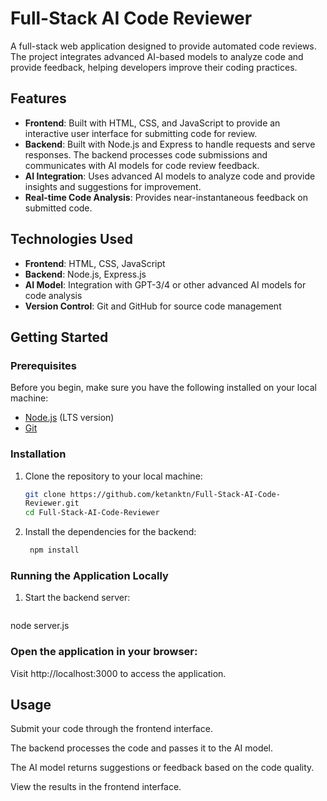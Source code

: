 # Full-Stack AI Code Reviewer

A full-stack web application designed to provide automated code reviews. The project integrates advanced AI-based models to analyze code and provide feedback, helping developers improve their coding practices.

## Features

- **Frontend**: Built with HTML, CSS, and JavaScript to provide an interactive user interface for submitting code for review.
- **Backend**: Built with Node.js and Express to handle requests and serve responses. The backend processes code submissions and communicates with AI models for code review feedback.
- **AI Integration**: Uses advanced AI models to analyze code and provide insights and suggestions for improvement.
- **Real-time Code Analysis**: Provides near-instantaneous feedback on submitted code.

## Technologies Used

- **Frontend**: HTML, CSS, JavaScript
- **Backend**: Node.js, Express.js
- **AI Model**: Integration with GPT-3/4 or other advanced AI models for code analysis
- **Version Control**: Git and GitHub for source code management

## Getting Started

### Prerequisites

Before you begin, make sure you have the following installed on your local machine:

- [Node.js](https://nodejs.org/) (LTS version)
- [Git](https://git-scm.com/)

### Installation

1. Clone the repository to your local machine:
   ```bash
   git clone https://github.com/ketanktn/Full-Stack-AI-Code-
   Reviewer.git
   cd Full-Stack-AI-Code-Reviewer

2. Install the dependencies for the backend:
   ```bash
    npm install
### Running the Application Locally
1. Start the backend server:
    ```bash
  node server.js

### Open the application in your browser:
Visit http://localhost:3000 to access the application.


## Usage
Submit your code through the frontend interface.

The backend processes the code and passes it to the AI model.

The AI model returns suggestions or feedback based on the code quality.

View the results in the frontend interface.
 

